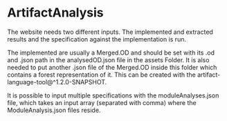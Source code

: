 # ArtifactAnalysis

The website needs two different inputs. The implemented and extracted results and the specification against the implementation is run.

The implemented are usually a Merged.OD and should be set with its .od and .json path in the analysedOD.json file in the assets Folder. It is also needed to put another .json file of the Merged.OD inside this folder which contains a forest representation of it. This can be created with the artifact-language-tool@^1.2.0-SNAPSHOT.

It is possible to input multiple specifications with the moduleAnalyses.json file, which takes an input array (separated with comma) where the ModuleAnalysis.json files reside. 
